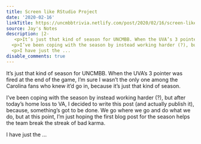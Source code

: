 ```yaml
---
title: Screen like RStudio Project
date: '2020-02-16'
linkTitle: https://uncmbbtrivia.netlify.com/post/2020/02/16/screen-like-rstudio-project/
source: Jay's Notes
description: |2-
   <p>It’s just that kind of season for UNCMBB. When the UVA’s 3 pointer was fired at the end of the game, I’m sure I wasn’t the only one among the Carolina fans who knew it’d go in, because it’s just that kind of season.</p>
  <p>I’ve been coping with the season by instead working harder (?), but after today’s home loss to VA, I decided to write this post (and actually publish it), because, something’s got to be done. We go where we go and do what we do, but at this point, I’m just hoping the first blog post for the season helps the team break the streak of bad karma.</p>
  <p>I have just the ...
disable_comments: true
---
```

 <p>It’s just that kind of season for UNCMBB. When the UVA’s 3 pointer was fired at the end of the game, I’m sure I wasn’t the only one among the Carolina fans who knew it’d go in, because it’s just that kind of season.</p>
<p>I’ve been coping with the season by instead working harder (?), but after today’s home loss to VA, I decided to write this post (and actually publish it), because, something’s got to be done. We go where we go and do what we do, but at this point, I’m just hoping the first blog post for the season helps the team break the streak of bad karma.</p>
<p>I have just the ...